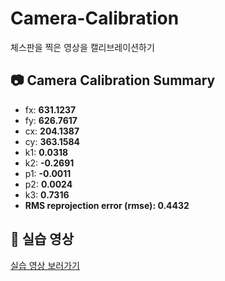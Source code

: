 # Camera-Calibration
체스판을 찍은 영상을 캘리브레이션하기

## 📷 Camera Calibration Summary

- fx: **631.1237**
- fy: **626.7617**
- cx: **204.1387**
- cy: **363.1584**
- k1: **0.0318**
- k2: **-0.2691**
- p1: **-0.0011**
- p2: **0.0024**
- k3: **0.7316**
- **RMS reprojection error (rmse): 0.4432**

## 🎥 실습 영상

[실습 영상 보러가기](https://youtu.be/j1Sv2sFp-LA)
